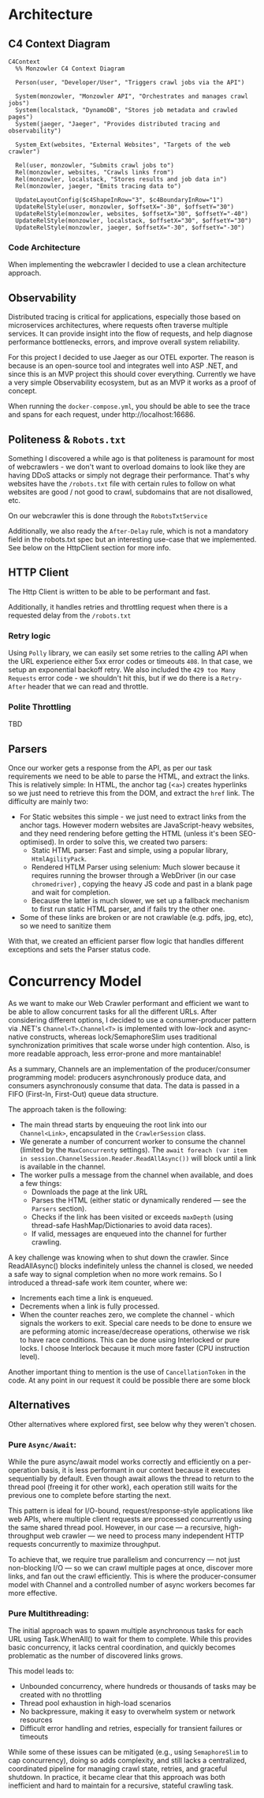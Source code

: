 # Architecture

## C4 Context Diagram

```mermaid
C4Context
  %% Monzowler C4 Context Diagram

  Person(user, "Developer/User", "Triggers crawl jobs via the API")
  
  System(monzowler, "Monzowler API", "Orchestrates and manages crawl jobs")
  System(localstack, "DynamoDB", "Stores job metadata and crawled pages")
  System(jaeger, "Jaeger", "Provides distributed tracing and observability")

  System_Ext(websites, "External Websites", "Targets of the web crawler")
  
  Rel(user, monzowler, "Submits crawl jobs to")
  Rel(monzowler, websites, "Crawls links from")
  Rel(monzowler, localstack, "Stores results and job data in")
  Rel(monzowler, jaeger, "Emits tracing data to")

  UpdateLayoutConfig($c4ShapeInRow="3", $c4BoundaryInRow="1")
  UpdateRelStyle(user, monzowler, $offsetX="-30", $offsetY="30")
  UpdateRelStyle(monzowler, websites, $offsetX="30", $offsetY="-40")
  UpdateRelStyle(monzowler, localstack, $offsetX="30", $offsetY="30")
  UpdateRelStyle(monzowler, jaeger, $offsetX="-30", $offsetY="-30")
```

### Code Architecture

When implementing the webcrawler I decided to use a clean architecture approach. 

## Observability

Distributed tracing is critical for applications, especially those based on microservices architectures, where requests often traverse multiple services.
It can provide insight into the flow of requests, and help diagnose performance bottlenecks, errors, and improve overall system reliability.

For this project I decided to use Jaeger as our OTEL exporter. The reason is because is an open-source tool and integrates well into ASP .NET, and since this is
an MVP project this should cover everything. Currently we have a very simple Observability ecosystem, but as an MVP it works as a proof of concept.

When running the `docker-compose.yml`, you should be able to see the trace and spans for each request, under http://localhost:16686.

## Politeness & `Robots.txt`

Something I discovered a while ago is that politeness is paramount for most of webcrawlers - we don't want to overload domains to look like they are having DDoS attacks or simply not degrage their performance.
That's why websites have the `/robots.txt` file with certain rules to follow on what websites are good / not good to crawl, subdomains that are not disallowed, etc.

On our webcrawler this is done through the `RobotsTxtService`

Additionally, we also ready the `After-Delay` rule, which is not a mandatory field in the robots.txt spec but an interesting use-case that we implemented. See below on the HttpClient section for more info.

## HTTP Client

The Http Client is written to be able to be performant and fast.

Additionally, it handles retries and throttling request when there is a requested delay from the `/robots.txt`

### Retry logic
Using `Polly` library, we can easily set some retries to the calling API when the URL experience either 5xx error codes or timeouts `408`. In that case, we setup an exponential backoff retry.
We also included the `429 too Many Requests` error code - we shouldn't hit this, but if we do there is a `Retry-After` header that we can read and throttle.

### Polite Throttling

TBD

## Parsers

Once our worker gets a response from the API, as per our task requirements we need to be able to parse the HTML, and extract the links.
This is relatively simple: In HTML, the anchor tag (<`a>`) creates hyperlinks so we just need to retrieve this from the DOM, and extract the `href` link.
The difficulty are mainly two:
- For Static websites this simple - we just need to extract links from the anchor tags. However modern websites are JavaScript-heavy websites, and they need rendering before getting the HTML (unless it's been SEO-optimised). In order to solve this, we created two parsers:
    - Static HTML parser: Fast and simple, using a popular library, `HtmlAgilityPack`.
    - Rendered HTLM Parser using selenium: Much slower because it requires running the browser through a WebDriver (in our case `chromedriver`) , copying the heavy JS code and past in a blank page and wait for completion.
    - Because the latter is much slower, we set up a fallback mechanism to first run static HTML parser, and if fails try the other one.
- Some of these links are broken or are not crawlable (e.g. pdfs, jpg, etc), so we need to sanitize them

With that, we created an efficient parser flow logic that handles different exceptions and sets the Parser status code.

# Concurrency Model

As we want to make our Web Crawler performant and efficient we want to be able to allow concurrent tasks for all the different URLs. After considering different options,
I decided to use a consumer-producer pattern via .NET's `Channel<T>`.`Channel<T>` is implemented with low-lock and async-native constructs, whereas lock/SemaphoreSlim uses traditional synchronization primitives that scale worse under high contention.
Also, is more readable approach, less error-prone and more mantainable!

As a summary, Channels are an implementation of the producer/consumer programming model: producers asynchronously produce data, and consumers asynchronously consume that data. The data is passed in a FIFO (First-In, First-Out) queue data structure.

The approach taken is the following:
- The main thread starts by enqueuing the root link into our `Channel<Link>`, encapsulated in the `CrawlerSession` class.
- We generate a number of concurrent worker to consume the channel (limited by the `MaxConcurrenty` settings). The `await foreach (var item in session.ChannelSession.Reader.ReadAllAsync())` will block until a link is available in the channel.
- The worker pulls a message from the channel when available, and does a few things:
    - Downloads the page at the link URL
    - Parses the HTML (either static or dynamically rendered — see the `Parsers` section).
    - Checks if the link has been visited or exceeds `maxDepth` (using thread-safe HashMap/Dictionaries to avoid data races).
    - If valid, messages are enqueued into the channel for further crawling.

A key challenge was knowing when to shut down the crawler. Since ReadAllAsync() blocks indefinitely unless the channel is closed, we needed a safe way to signal completion when no more work remains. So I introduced a thread-safe work item counter, where we:
- Increments each time a link is enqueued.
- Decrements when a link is fully processed.
- When the counter reaches zero, we complete the channel - which signals the workers to exit.
  Special care needs to be done to ensure we are peforming atomic increase/decrease operations, otherwise we risk to have race conditions. This can be done using Interlocked or pure locks.
  I choose Interlock because it much more faster (CPU instruction level).

Another important thing to mention is the use of `CancellationToken` in the code. At any point in our request it could be possible there are some block
## Alternatives

Other alternatives where explored first, see below why they weren't chosen.

### Pure `Async/Await`:
While the pure async/await model works correctly and efficiently on a per-operation basis, it is less performant in our context because it executes sequentially by default. Even though await allows the thread to return to the thread pool (freeing it for other work), each operation still waits for the previous one to complete before starting the next.

This pattern is ideal for I/O-bound, request/response-style applications like web APIs, where multiple client requests are processed concurrently using the same shared thread pool. However, in our case — a recursive, high-throughput web crawler — we need to process many independent HTTP requests concurrently to maximize throughput.

To achieve that, we require true parallelism and concurrency — not just non-blocking I/O — so we can crawl multiple pages at once, discover more links, and fan out the crawl efficiently. This is where the producer-consumer model with Channel<T> and a controlled number of async workers becomes far more effective.

### Pure Multithreading:
The initial approach was to spawn multiple asynchronous tasks for each URL using Task.WhenAll() to wait for them to complete. While this provides basic concurrency, it lacks central coordination, and quickly becomes problematic as the number of discovered links grows.

This model leads to:

- Unbounded concurrency, where hundreds or thousands of tasks may be created with no throttling
- Thread pool exhaustion in high-load scenarios
- No backpressure, making it easy to overwhelm system or network resources
- Difficult error handling and retries, especially for transient failures or timeouts

While some of these issues can be mitigated (e.g., using `SemaphoreSlim` to cap concurrency), doing so adds complexity, and still lacks a centralized, coordinated pipeline for managing crawl state, retries, and graceful shutdown.
In practice, it became clear that this approach was both inefficient and hard to maintain for a recursive, stateful crawling task.
